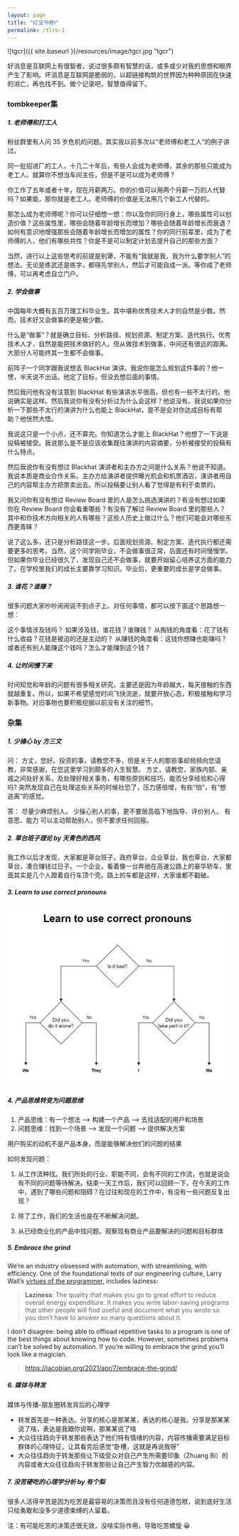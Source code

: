 ```yaml
---
layout: page
title: "红宝书卷Ⅰ"
permalink: /tlrb-1
---
```

![tgcr]({{ site.baseurl }}/resources/image/tgcr.jpg "tgcr")

好消息是互联网上有很智者，说过很多颇有智慧的话，或多或少对我的思想和眼界产生了影响。坏消息是互联网是脆弱的，以超链接构筑的世界因为种种原因在快速的消亡，再也找不到。做个记录吧，智慧值得留下。

### tombkeeper集

##### 1. 老师傅和打工人

粉丝群里有人问 35 岁危机的问题。其实我以前多次以“老师傅和老工人”的例子讲过。

同一批招进厂的工人，十几二十年后，有些人会成为老师傅，其余的那些只能成为老工人。就算你不想当车间主任，但是不是可以成为老师傅？

你工作了五年或者十年，现在月薪两万。你的价值可以用两个月薪一万的人代替吗？如果能，那你就是老工人。老师傅的价值是无法用几个新工人代替的。

那怎么成为老师傅呢？你可以仔细想一想：你以及你的同行身上，哪些属性可以创造价值？这些属性里，哪些会随着年龄增长而增加？哪些会随着年龄增长而衰退？如何有意识地增强那些会随着年龄增长而增加的属性？你的同行前辈里，成为了老师傅的人，他们有哪些共性？你是不是可以制定计划去提升自己的那些方面？

当然，进行以上这些思考的前提是别犟，不能有“我就是我，我为什么要学别人”的想法。无论是练武还是练字，都得先学别人，然后才可能自成一派。等你成了老师傅，可以再考虑自立门户。

##### 2. 学会做事

中国每年大概有五百万理工科毕业生。其中堪称优秀技术人才的自然是少数。然而，技术好又会做事的更是极少数。

什么是“做事”？就是确立目标、分析路径、规划资源、制定方案、迭代执行。优秀技术人才，自然是能把技术做好的人。但从做技术到做事，中间还有很远的距离。大部分人可能终其一生都不会做事。

前阵子一个同学跟我说想去 BlackHat 演讲。我说你是怎么规划这件事的？他一愣，半天说不出话。他定了目标，但没去想后面的事情。

然后我问他有没有注意到 BlackHat 有些演讲水平很高，但也有一些不太行的。他说确实是这样。然后我说你有没有分析过为什么会这样？他说没有。我说如果你分析一下那些不太行的演讲为什么也能上 BlackHat，是不是会对你达成目标有帮助？他恍然大悟。

我说这只是一个小点，还不算完。你知道怎么才能上 BlackHat？他想了一下说是投稿被接受。我说那么是不是应该收集既往演讲的内容摘要，分析被接受的投稿有什么特点。

然后我说你有没有想过 Blackhat 演讲者和主办方之间是什么关系？他说不知道。我说本质是商业合作关系。主办方给演讲者提供曝光机会和机票酒店，演讲者用自己的内容帮主办方把票卖出去。所以投稿要让别人看了觉得是有利于卖票的。

我又问你有没有想过 Review Board 里的人是怎么挑选演讲的？有没有想过如果你在  Review Board 你会看重哪些？有没有了解过 Review Board 里的那些人？其中和你技术方向相关的人有哪些？这些人历史上做过什么？他们可能会对哪些东西更青睐？

说了这么多，还只是分析路径这一步。后面规划资源、制定方案、迭代执行都还需要更多的思考。当然，这个同学刚毕业，不会做事很正常，后面还有时间慢慢学。但如果你毕业已经很久了，发现自己还不会做事，就要开始留心培养这方面的能力了。在学校里我们的成长主要靠学习知识。毕业后，更重要的成长是学会做事。

##### 3. 谁花？谁赚？

很多问题大家吵吵闹闹说不到点子上。对任何事情，都可以按下面这个思路想一想：

这个事情涉及钱吗？
如果涉及钱，谁花钱？谁赚钱？
从掏钱的角度看：花了钱有什么收益？花钱是被迫的还是主动的？
从赚钱的角度看：这钱你想赚也能赚吗？或者还有别人能赚这个钱吗？怎么才能赚到这个钱？ ​​​

##### 4. 让时间慢下来

时间知觉和年龄的问题有很多相关研究。主要还是因为年龄越大，每天接触的东西就越重复。所以，如果不希望感觉时间飞快流逝，就要开放心态，积极接触和学习新事物。对旧事物也要积极挖掘以前没有关注的细节。


### 杂集
##### 1. 少操心 by 方三文
问：
方丈，您好。投资的事，请教您不多，但是关于人的那些事却频频向您请教，非常感谢，在您这里学习到颇多的人生智慧。
方丈，请教您，家族内部、亲戚之间处好关系，及处理好相关事务，有哪些原则和技巧，能否分享经验和心得吗? 突然发现自己在处理这些关系的时候社恐了，压力感倍增，有些“怕”，有“想逃离”的感觉。

答：
尽量少麻烦别人。 少操心别人的事，更不要居高临下地指导、评价别人。 有意愿、能力
可以主动帮助别人，但不要求任何回报。

##### 2. 草台班子理论 by 天青色的西风

我工作以后才发现，大家都是草台班子。政府草台，企业草台，我也草台，大家都草台，凑合赚钱过日子。一个企业，看着像一台奔驰在高速公路上的豪华轿车，里面其实是几个人蹬着自行车顶个壳。路上的车都是这样，大家谁都不戳破。

##### 3. Learn to use correct pronouns

![pro](./resources/image/learn_to_use_correct_pronouns.jpg "pro")

##### 4. 产品思维转变为问题思维

1. 产品思维：有一个想法 —> 构建一个产品 —> 去找适配的用户和场景
2. 问题思维：找到一个场景 —> 发现一个问题 —> 提供解决方案

用户购买的动机不是产品本身，而是能够解决他们的问题的结果

如何发现问题：

1. 从工作流种找。我们所处的行业、职能不同，会有不同的工作流，也就是说会有不同的问题等待解决。结束一天工作后，我们可以回顾一下，在今天的工作中，遇到了哪些问题和阻碍？在过往和现在的工作中，有没有一些问题反复出现？

2. 除了工作，我们的生活也是在不断解决问题。
3. 从已经商业化的产品中找问题。观察现有商业产品要解决的问题和目标群体

##### 5. Embrace the grind

We’re an industry obsessed with automation, with streamlining, with efficiency. One of the foundational texts of our engineering culture, Larry Wall’s [virtues of the programmer](https://web.archive.org/web/20210311050133/https://www.threevirtues.com/), includes laziness:

> **Laziness**: The quality that makes you go to great effort to reduce overall energy expenditure. It makes you write labor-saving programs that other people will find useful and document what you wrote so you don’t have to answer so many questions about it.

I don’t disagree: being able to offload repetitive tasks to a program is one of the best things about knowing how to code. However, sometimes problems can’t be solved by automation. If you’re willing to embrace the grind you’ll look like a magician.

> https://jacobian.org/2021/apr/7/embrace-the-grind/

##### 6. 媒体与转发

媒体与传播-朋友圈转发背后的心理学

- 转发首先是一种表达。分享的核心是那某某，表达的核心是我。分享是那某某说了啥，表达是我跟你说啊，那某某说了啥
- 大众往往趋向于转发那些表达了他们特有情绪的内容，内容传播需要满足目标群体的心理特征，让其看完后感觉“卧槽，这就是再说我呀”
- 大众往往趋向于转发那些让下级受众对自己产生所需要印象（Zhuang Bi）的内容或者大众往往趋向于转发那些让自己产生智力优越感的内容。

##### 7. 没苦硬吃的心理学分析 by 有个梨
很多人活得辛苦是因为吃苦是最容易的决策而且没有任何道德包袱，说到底好生活只给勇敢和没多少道德束缚的人留着。

注：有可能吃苦的决策还很无效，没啥实际作用，导致吃苦螺旋 😀
